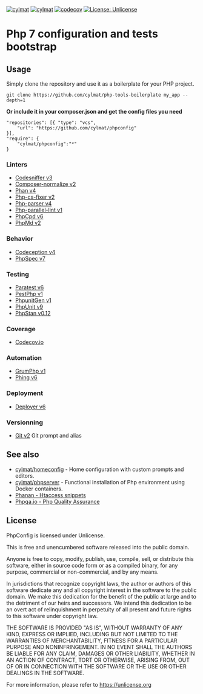 [![cylmat](https://github.com/cylmat/phpconfig/actions/workflows/main.yml/badge.svg)](https://github.com/cylmat/phpconfig/actions/workflows/main.yml)
[![cylmat](https://circleci.com/gh/cylmat/phpconfig.svg?style=shield)](https://circleci.com/gh/cylmat/phpconfig)
[![codecov](https://codecov.io/gh/cylmat/phpconfig/branch/main/graph/badge.svg?token=H8N2JE4E7J)](https://codecov.io/gh/cylmat/phpconfig)
[![License: Unlicense](https://img.shields.io/badge/license-Unlicense-blue.svg)](http://unlicense.org/)

# Php 7 configuration and tests bootstrap

Usage
---
Simply clone the repository and use it as a boilerplate for your PHP project.
```
git clone https://github.com/cylmat/php-tools-boilerplate my_app --depth=1
```

**Or include it in your composer.json and get the config files you need**  
```
"repositories": [{ "type": "vcs", 
    "url": "https://github.com/cylmat/phpconfig"
}],
"require": {
    "cylmat/phpconfig":"*"
}
```

### Linters
* [Codesniffer v3](https://github.com/squizlabs/PHP_CodeSniffer)
* [Composer-normalize v2](https://github.com/ergebnis/composer-normalize)
* [Phan v4](https://github.com/phan/phan/wiki)
* [Php-cs-fixer v2](https://cs.symfony.com/)
* [Php-parser v4](https://github.com/nikic/PHP-Parser)
* [Php-parallel-lint v1](https://github.com/php-parallel-lint/PHP-Parallel-Lint)
* [PhpCpd v6](https://github.com/sebastianbergmann/phpcpd)
* [PhpMd v2](https://phpmd.org)

### Behavior
* [Codeception v4](https://codeception.com)
* [PhpSpec v7](http://www.phpspec.net)

### Testing
* [Paratest v6](https://github.com/paratestphp/paratest)
* [PestPhp v1](https://pestphp.com/)
* [PhpunitGen v1](https://phpunitgen.io/)
* [PhpUnit v9](https://phpunit.de/)
* [PhpStan v0.12](https://phpstan.org/)

### Coverage
* [Codecov.io](https://codecov.io/)

### Automation
* [GrumPhp v1](https://github.com/phpro/grumphp)
* [Phing v6](https://phing.info)

### Deployment
* [Deployer v6](https://deployer.org)

### Versionning
* [Git v2](http://git-scm.com) Git prompt and alias

## See also
* [cylmat/homeconfig](https://github.com/cylmat/homeconfig) - Home configuration with custom prompts and editors.
* [cylmat/phpserver](https://github.com/cylmat/phpserver/) - Functional installation of Php environment using Docker containers.
* [Phanan - Htaccess snippets](https://github.com/phanan/htaccess)
* [Phpqa.io - Php Quality Assurance](https://phpqa.io)

License
---
PhpConfig is licensed under Unlicense.

This is free and unencumbered software released into the public domain.

Anyone is free to copy, modify, publish, use, compile, sell, or
distribute this software, either in source code form or as a compiled
binary, for any purpose, commercial or non-commercial, and by any
means.

In jurisdictions that recognize copyright laws, the author or authors
of this software dedicate any and all copyright interest in the
software to the public domain. We make this dedication for the benefit
of the public at large and to the detriment of our heirs and
successors. We intend this dedication to be an overt act of
relinquishment in perpetuity of all present and future rights to this
software under copyright law.

THE SOFTWARE IS PROVIDED "AS IS", WITHOUT WARRANTY OF ANY KIND,
EXPRESS OR IMPLIED, INCLUDING BUT NOT LIMITED TO THE WARRANTIES OF
MERCHANTABILITY, FITNESS FOR A PARTICULAR PURPOSE AND NONINFRINGEMENT.
IN NO EVENT SHALL THE AUTHORS BE LIABLE FOR ANY CLAIM, DAMAGES OR
OTHER LIABILITY, WHETHER IN AN ACTION OF CONTRACT, TORT OR OTHERWISE,
ARISING FROM, OUT OF OR IN CONNECTION WITH THE SOFTWARE OR THE USE OR
OTHER DEALINGS IN THE SOFTWARE.

For more information, please refer to <https://unlicense.org>
